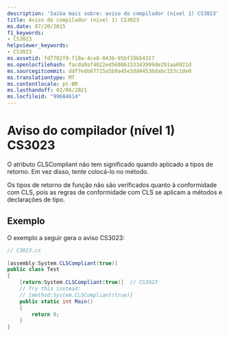 ```yaml
---
description: 'Saiba mais sobre: aviso do compilador (nível 1) CS3023'
title: Aviso do compilador (nível 1) CS3023
ms.date: 07/20/2015
f1_keywords:
- CS3023
helpviewer_keywords:
- CS3023
ms.assetid: fd7782f9-f18a-4ce8-843b-95bf19b54317
ms.openlocfilehash: facda9af4022ed56086333343999de291aa6921d
ms.sourcegitcommit: ddf7edb67715a5b9a45e3dd44536dabc153c1de0
ms.translationtype: MT
ms.contentlocale: pt-BR
ms.lasthandoff: 02/06/2021
ms.locfileid: "99684614"
---
```

# <a name="compiler-warning-level-1-cs3023"></a>Aviso do compilador (nível 1) CS3023

O atributo CLSCompliant não tem significado quando aplicado a tipos de retorno.  Em vez disso, tente colocá-lo no método.  
  
 Os tipos de retorno de função não são verificados quanto à conformidade com CLS, pois as regras de conformidade com CLS se aplicam a métodos e declarações de tipo.  
  
## <a name="example"></a>Exemplo  

 O exemplo a seguir gera o aviso CS3023:  
  
```csharp  
// C3023.cs  
  
[assembly:System.CLSCompliant(true)]  
public class Test  
{  
    [return:System.CLSCompliant(true)]  // CS3023  
    // Try this instead:  
    // [method:System.CLSCompliant(true)]  
    public static int Main()  
    {  
        return 0;  
    }  
}  
```
